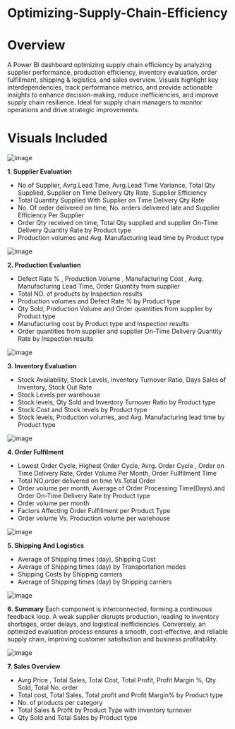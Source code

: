 # Optimizing-Supply-Chain-Efficiency
# Overview
A Power BI dashboard optimizing supply chain efficiency by analyzing supplier performance, production efficiency, inventory evaluation, order fulfillment, shipping & logistics, and sales overview. Visuals highlight key interdependencies, track performance metrics, and provide actionable insights to enhance decision-making, reduce inefficiencies, and improve supply chain resilience. Ideal for supply chain managers to monitor operations and drive strategic improvements.
# Visuals Included

![image](https://github.com/user-attachments/assets/07fb26e1-7fd3-4df8-9e13-d3d660fe4228)

**1. Supplier Evaluation**
- No.of Supplier, Avrg.Lead Time, Avrg.Lead Time Variance, Total Qty Supplied, Supplier on Time Delivery Qty Rate, Supplier Efficiency 
-  Total Quantity Supplied With Supplier on Time Delivery Qty Rate
-  No. Of order delivered on time, No. orders delivered late and Supplier Efficiency Per Supplier
-  Order Qty received on time, Total Qty supplied and supplier On-Time Delivery Quantity Rate by Product type
-  Production volumes and Avg. Manufacturing lead time by Product type
 
![image](https://github.com/user-attachments/assets/0e304cd7-7e04-48bf-9c31-694c0cdcc9a5)

**2. Production Evaluation**
- Defect Rate % , Production Volume , Manufacturing Cost , Avrg. Manufacturing Lead Time, Order Quantity from supplier
- Total NO. of products by Inspection results
- Production volumes and Defect Rate % by Product type
- Qty Sold, Production Volume and Order quantities from supplier by Product type
- Manufacturing cost by Product type and Inspection results
- Order quantities from supplier and supplier On-Time Delivery Quantity Rate by Inspection results

![image](https://github.com/user-attachments/assets/da18a375-8949-4662-8858-1d24a9eb8e0f)

**3. Inventory Evaluation**
- Stock Availability, Stock Levels, Inventory Turnover Ratio, Days Sales of Inventory, Stock Out Rate
- Stock Levels per warehouse
- Stock levels, Qty Sold and Inventory Turnover Ratio by Product type
- Stock Cost and Stock levels by Product type
- Stock levels, Production volumes, and Avg. Manufacturing lead time by Product type

![image](https://github.com/user-attachments/assets/07fcfb02-5e58-4479-87c5-629182ef9e60)

**4. Order Fulfilment**
- Lowest Order Cycle, Highest Order Cycle, Avrg. Order Cycle , Order on Time Delivery Rate, Order Volume Per Month, Order Fullfilment Time
- Total NO.order delivered on time Vs.Total Order
- Order volume per month, Average of Order Processing Time(Days) and Order On-Time Delivery Rate by Product type
- Order volume per month
- Factors Affecting Order Fulfillment per Product Type
- Order volume Vs. Production volume per warehouse

![image](https://github.com/user-attachments/assets/ab0f85b3-aef6-4be5-881a-ab1fa5f40b40)

**5. Shipping And Logistics**
- Average of Shipping times (day), Shipping Cost
- Average of Shipping times (day) by Transportation modes
-  Shipping  Costs by Shipping carriers
-  Average of Shipping times (day) by Shipping carriers

![image](https://github.com/user-attachments/assets/2da2a515-8d54-440a-8bab-e1e7c1b667fe)

**6. Summary**
Each component is interconnected, forming a continuous feedback loop. A weak supplier disrupts production, leading to inventory shortages, order delays, and logistical inefficiencies. Conversely, an optimized evaluation process ensures a smooth, cost-effective, and reliable supply chain, improving customer satisfaction and business profitability.

![image](https://github.com/user-attachments/assets/ccecc025-6ef1-4d77-b6e1-20cc0c344ca2)

**7. Sales Overview**
- Avrg.Price , Total Sales, Total Cost, Total Profit, Profit Margin %, Qty Sold, Total No. order
- Total cost, Total Sales, Total profit and Profit Margin% by Product type
- No. of products per category
- Total Sales & Profit by Product Type with inventory turnover
- Qty Sold and Total Sales by Product type




